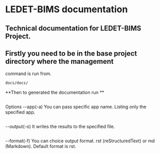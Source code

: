 LEDET-BIMS documentation
==============================

## Technical documentation for LEDET-BIMS Project.

## Firstly you need to be in the base project directory where the management
 command is run from.

```docs/docs/```

**Then to generated the documentation run **
```python manage.py listing_models --output docs/docs/index.rst
```

Options
--app(-a)
You can pass specific app name. Listing only the specified app.

``` python manage.py listing_models --app fish
```
--output(-o)
It writes the results to the specified file.

```python manage.py listing_models --output index.rst
```
--format(-f)
You can choice output format. rst (reStructuredText) or md (Markdown). Default format is rst.

```python manage.py listing_models --format md
```




